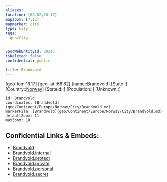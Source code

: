 ```yaml
---
aliases: 
location: [68.82,18.17]
mapzoom: [7,12] 
mapmarker: city 
type: City
tags:
- geo/City


SpocWebEntityId: 29315
isDeleted: false
confidential: public

title: Brandvold
---
```

[geo-lon::18.17]
[geo-lat::68.82]
[name::Brandvold]
[State::]
[Country::[Norway](geo/Continent/Europe/Norway.md)]
[StateId::]
[Population::]
[Unknown::]


```leaflet
id: Brandvold
coordinates: [Brandvold](geo/Continent/Europe/Norway/City/Brandvold.md)
markerFile: [Brandvold](geo/Continent/Europe/Norway/City/Brandvold.md)
defaultZoom: 11 
maxZoom: 18
```


## Confidential Links & Embeds: 
- [Brandvold](../../../../../../_public/geo/Continent/Europe/Norway/City/Brandvold.md) 
- [Brandvold.internal](../../../../../../_internal/geo/Continent/Europe/Norway/City/Brandvold.internal.md) 
- [Brandvold.protect](../../../../../../_protect/geo/Continent/Europe/Norway/City/Brandvold.protect.md) 
- [Brandvold.private](../../../../../../_private/geo/Continent/Europe/Norway/City/Brandvold.private.md) 
- [Brandvold.personal](../../../../../../_personal/geo/Continent/Europe/Norway/City/Brandvold.personal.md) 
- [Brandvold.secret](../../../../../../_secret/geo/Continent/Europe/Norway/City/Brandvold.secret.md) 
